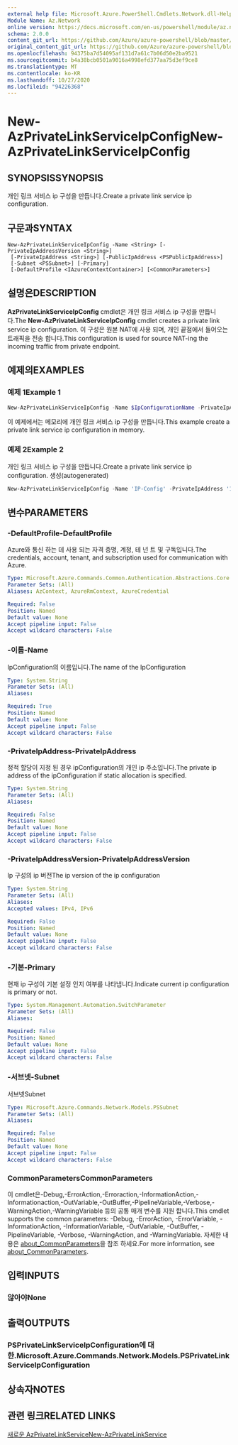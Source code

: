 ```yaml
---
external help file: Microsoft.Azure.PowerShell.Cmdlets.Network.dll-Help.xml
Module Name: Az.Network
online version: https://docs.microsoft.com/en-us/powershell/module/az.network/new-azprivatelinkserviceipconfig
schema: 2.0.0
content_git_url: https://github.com/Azure/azure-powershell/blob/master/src/Network/Network/help/New-AzPrivateLinkServiceIpConfig.md
original_content_git_url: https://github.com/Azure/azure-powershell/blob/master/src/Network/Network/help/New-AzPrivateLinkServiceIpConfig.md
ms.openlocfilehash: 94375ba7d54095af131d7a61c7b06d50e2ba9521
ms.sourcegitcommit: b4a38bcb0501a9016a4998efd377aa75d3ef9ce8
ms.translationtype: MT
ms.contentlocale: ko-KR
ms.lasthandoff: 10/27/2020
ms.locfileid: "94226368"
---
```

# <span data-ttu-id="05d38-101">New-AzPrivateLinkServiceIpConfig</span><span class="sxs-lookup"><span data-stu-id="05d38-101">New-AzPrivateLinkServiceIpConfig</span></span>

## <span data-ttu-id="05d38-102">SYNOPSIS</span><span class="sxs-lookup"><span data-stu-id="05d38-102">SYNOPSIS</span></span>
<span data-ttu-id="05d38-103">개인 링크 서비스 ip 구성을 만듭니다.</span><span class="sxs-lookup"><span data-stu-id="05d38-103">Create a private link service ip configuration.</span></span>

## <span data-ttu-id="05d38-104">구문과</span><span class="sxs-lookup"><span data-stu-id="05d38-104">SYNTAX</span></span>

```
New-AzPrivateLinkServiceIpConfig -Name <String> [-PrivateIpAddressVersion <String>]
 [-PrivateIpAddress <String>] [-PublicIpAddress <PSPublicIpAddress>]
 [-Subnet <PSSubnet>] [-Primary]
 [-DefaultProfile <IAzureContextContainer>] [<CommonParameters>]
```

## <span data-ttu-id="05d38-105">설명은</span><span class="sxs-lookup"><span data-stu-id="05d38-105">DESCRIPTION</span></span>
<span data-ttu-id="05d38-106">**AzPrivateLinkServiceIpConfig** cmdlet은 개인 링크 서비스 ip 구성을 만듭니다.</span><span class="sxs-lookup"><span data-stu-id="05d38-106">The **New-AzPrivateLinkServiceIpConfig** cmdlet creates a private link service ip configuration.</span></span> <span data-ttu-id="05d38-107">이 구성은 원본 NAT에 사용 되며, 개인 끝점에서 들어오는 트래픽을 전송 합니다.</span><span class="sxs-lookup"><span data-stu-id="05d38-107">This configuration is used for source NAT-ing the incoming traffic from private endpoint.</span></span> 

## <span data-ttu-id="05d38-108">예제의</span><span class="sxs-lookup"><span data-stu-id="05d38-108">EXAMPLES</span></span>

### <span data-ttu-id="05d38-109">예제 1</span><span class="sxs-lookup"><span data-stu-id="05d38-109">Example 1</span></span>
```powershell
New-AzPrivateLinkServiceIpConfig -Name $IpConfigurationName -PrivateIpAddress "10.0.0.5" -Primary
```

<span data-ttu-id="05d38-110">이 예제에서는 메모리에 개인 링크 서비스 ip 구성을 만듭니다.</span><span class="sxs-lookup"><span data-stu-id="05d38-110">This example create a private link service ip configuration in memory.</span></span>

### <span data-ttu-id="05d38-111">예제 2</span><span class="sxs-lookup"><span data-stu-id="05d38-111">Example 2</span></span>

<span data-ttu-id="05d38-112">개인 링크 서비스 ip 구성을 만듭니다.</span><span class="sxs-lookup"><span data-stu-id="05d38-112">Create a private link service ip configuration.</span></span> <span data-ttu-id="05d38-113">생성</span><span class="sxs-lookup"><span data-stu-id="05d38-113">(autogenerated)</span></span>

<!-- Aladdin Generated Example -->
```powershell
New-AzPrivateLinkServiceIpConfig -Name 'IP-Config' -PrivateIpAddress '10.0.0.5' -Subnet <PSSubnet>
```

## <span data-ttu-id="05d38-114">변수</span><span class="sxs-lookup"><span data-stu-id="05d38-114">PARAMETERS</span></span>

### <span data-ttu-id="05d38-115">-DefaultProfile</span><span class="sxs-lookup"><span data-stu-id="05d38-115">-DefaultProfile</span></span>
<span data-ttu-id="05d38-116">Azure와 통신 하는 데 사용 되는 자격 증명, 계정, 테 넌 트 및 구독입니다.</span><span class="sxs-lookup"><span data-stu-id="05d38-116">The credentials, account, tenant, and subscription used for communication with Azure.</span></span>

```yaml
Type: Microsoft.Azure.Commands.Common.Authentication.Abstractions.Core.IAzureContextContainer
Parameter Sets: (All)
Aliases: AzContext, AzureRmContext, AzureCredential

Required: False
Position: Named
Default value: None
Accept pipeline input: False
Accept wildcard characters: False
```

### <span data-ttu-id="05d38-117">-이름</span><span class="sxs-lookup"><span data-stu-id="05d38-117">-Name</span></span>
<span data-ttu-id="05d38-118">IpConfiguration의 이름입니다.</span><span class="sxs-lookup"><span data-stu-id="05d38-118">The name of the IpConfiguration</span></span>

```yaml
Type: System.String
Parameter Sets: (All)
Aliases:

Required: True
Position: Named
Default value: None
Accept pipeline input: False
Accept wildcard characters: False
```

### <span data-ttu-id="05d38-119">-PrivateIpAddress</span><span class="sxs-lookup"><span data-stu-id="05d38-119">-PrivateIpAddress</span></span>
<span data-ttu-id="05d38-120">정적 할당이 지정 된 경우 ipConfiguration의 개인 ip 주소입니다.</span><span class="sxs-lookup"><span data-stu-id="05d38-120">The private ip address of the ipConfiguration if static allocation is specified.</span></span>

```yaml
Type: System.String
Parameter Sets: (All)
Aliases:

Required: False
Position: Named
Default value: None
Accept pipeline input: False
Accept wildcard characters: False
```

### <span data-ttu-id="05d38-121">-PrivateIpAddressVersion</span><span class="sxs-lookup"><span data-stu-id="05d38-121">-PrivateIpAddressVersion</span></span>
<span data-ttu-id="05d38-122">Ip 구성의 ip 버전</span><span class="sxs-lookup"><span data-stu-id="05d38-122">The ip version of the ip configuration</span></span>

```yaml
Type: System.String
Parameter Sets: (All)
Aliases:
Accepted values: IPv4, IPv6

Required: False
Position: Named
Default value: None
Accept pipeline input: False
Accept wildcard characters: False
```

### <span data-ttu-id="05d38-123">-기본</span><span class="sxs-lookup"><span data-stu-id="05d38-123">-Primary</span></span>
<span data-ttu-id="05d38-124">현재 ip 구성이 기본 설정 인지 여부를 나타냅니다.</span><span class="sxs-lookup"><span data-stu-id="05d38-124">Indicate current ip configuration is primary or not.</span></span>

```yaml
Type: System.Management.Automation.SwitchParameter
Parameter Sets: (All)
Aliases:

Required: False
Position: Named
Default value: None
Accept pipeline input: False
Accept wildcard characters: False
```

### <span data-ttu-id="05d38-125">-서브넷</span><span class="sxs-lookup"><span data-stu-id="05d38-125">-Subnet</span></span>
<span data-ttu-id="05d38-126">서브넷</span><span class="sxs-lookup"><span data-stu-id="05d38-126">Subnet</span></span>

```yaml
Type: Microsoft.Azure.Commands.Network.Models.PSSubnet
Parameter Sets: (All)
Aliases:

Required: False
Position: Named
Default value: None
Accept pipeline input: False
Accept wildcard characters: False
```

### <span data-ttu-id="05d38-127">CommonParameters</span><span class="sxs-lookup"><span data-stu-id="05d38-127">CommonParameters</span></span>
<span data-ttu-id="05d38-128">이 cmdlet은-Debug,-ErrorAction,-Erroraction,-InformationAction,-Informationaction,-OutVariable,-OutBuffer,-PipelineVariable,-Verbose,-WarningAction,-WarningVariable 등의 공통 매개 변수를 지원 합니다.</span><span class="sxs-lookup"><span data-stu-id="05d38-128">This cmdlet supports the common parameters: -Debug, -ErrorAction, -ErrorVariable, -InformationAction, -InformationVariable, -OutVariable, -OutBuffer, -PipelineVariable, -Verbose, -WarningAction, and -WarningVariable.</span></span> <span data-ttu-id="05d38-129">자세한 내용은 [about_CommonParameters](http://go.microsoft.com/fwlink/?LinkID=113216)을 참조 하세요.</span><span class="sxs-lookup"><span data-stu-id="05d38-129">For more information, see [about_CommonParameters](http://go.microsoft.com/fwlink/?LinkID=113216).</span></span>

## <span data-ttu-id="05d38-130">입력</span><span class="sxs-lookup"><span data-stu-id="05d38-130">INPUTS</span></span>

### <span data-ttu-id="05d38-131">않아야</span><span class="sxs-lookup"><span data-stu-id="05d38-131">None</span></span>

## <span data-ttu-id="05d38-132">출력</span><span class="sxs-lookup"><span data-stu-id="05d38-132">OUTPUTS</span></span>

### <span data-ttu-id="05d38-133">PSPrivateLinkServiceIpConfiguration에 대 한.</span><span class="sxs-lookup"><span data-stu-id="05d38-133">Microsoft.Azure.Commands.Network.Models.PSPrivateLinkServiceIpConfiguration</span></span>

## <span data-ttu-id="05d38-134">상속자</span><span class="sxs-lookup"><span data-stu-id="05d38-134">NOTES</span></span>

## <span data-ttu-id="05d38-135">관련 링크</span><span class="sxs-lookup"><span data-stu-id="05d38-135">RELATED LINKS</span></span>

[<span data-ttu-id="05d38-136">새로운 AzPrivateLinkService</span><span class="sxs-lookup"><span data-stu-id="05d38-136">New-AzPrivateLinkService</span></span>](./New-AzPrivateLinkService.md)